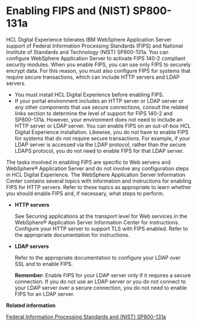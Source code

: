 # Enabling FIPS and (NIST) SP800-131a

HCL Digital Experience tolerates IBM WebSphere Application Server support of Federal Information Processing Standards (FIPS) and National Institute of Standards and Technology (NIST) SP800-131a. You can configure WebSphere Application Server to activate FIPS 140-2 compliant security modules. When you enable FIPS, you can use only FIPS to securely encrypt data. For this reason, you must also configure FIPS for systems that require secure transactions, which can include HTTP servers and LDAP servers.

-   You must install HCL Digital Experience before enabling FIPS.
-   If your portal environment includes an HTTP server or LDAP server or any other components that use secure connections, consult the related links section to determine the level of support for FIPS 140-2 and SP800-131a. However, your environment does not need to include an HTTP server or LDAP server. You can enable FIPS on an out-of-box HCL Digital Experience installation. Likewise, you do not have to enable FIPS for systems that do not require secure transactions. For example, if your LDAP server is accessed via the LDAP protocol, rather than the secure LDAPS protocol, you do not need to enable FIPS for that LDAP server.

The tasks involved in enabling FIPS are specific to Web servers and WebSphere® Application Server and do not involve any configuration steps in HCL Digital Experience. The WebSphere Application Server Information Center contains several topics with information and instructions for enabling FIPS for HTTP servers. Refer to these topics as appropriate to learn whether you should enable FIPS and, if necessary, what steps to perform.

-   **HTTP servers**

    See Securing applications at the transport level for Web services in the WebSphere® Application Server Information Center for instructions. Configure your HTTP server to support TLS with FIPS enabled. Refer to the appropriate documentation for instructions.

-   **LDAP servers**

    Refer to the appropriate documentation to configure your LDAP over SSL and to enable FIPS.

    **Remember:** Enable FIPS for your LDAP server only if it requires a secure connection. If you do not use an LDAP server or you do not connect to your LDAP server over a secure connection, you do not need to enable FIPS for an LDAP server.



**Related information**  


[Federal Information Processing Standards and \(NIST\) SP800-131a](../../../manage/security/people/authentication/sec_auth_consideration/plan_fips)

